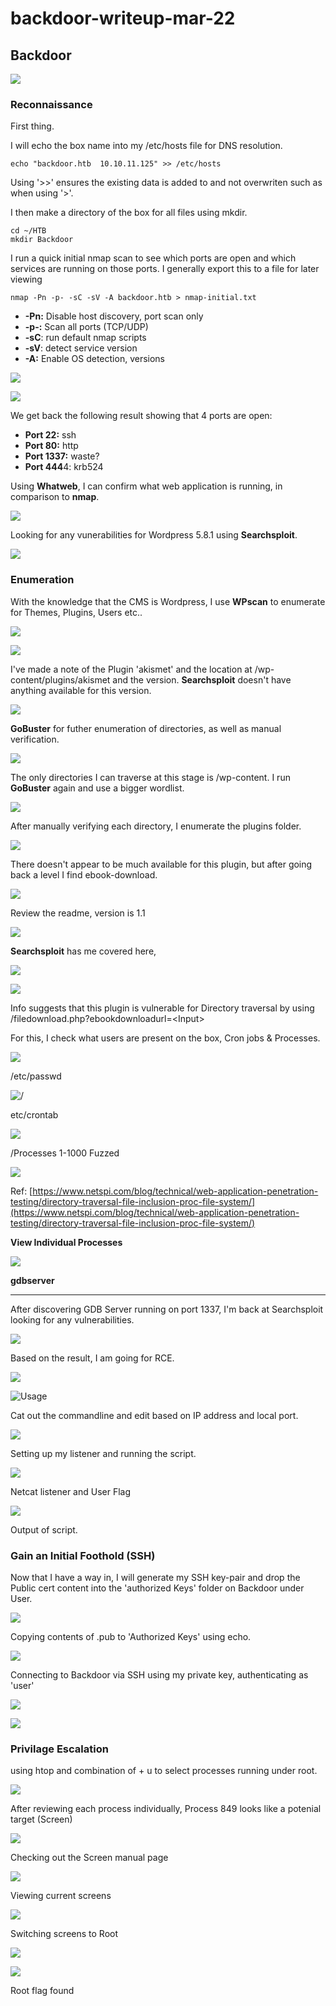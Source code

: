 # backdoor-writeup-mar-22



## Backdoor

![](<../../.gitbook/assets/image (6).png>)

### Reconnaissance <a href="#6b46" id="6b46"></a>

First thing.

I will echo the box name into my /etc/hosts file for DNS resolution.

```
echo "backdoor.htb  10.10.11.125" >> /etc/hosts
```

Using '>>' ensures the existing data is added to and not overwriten such as when using '>'.

I then make a directory of the box for all files using mkdir.

```
cd ~/HTB
mkdir Backdoor
```

I run a quick initial nmap scan to see which ports are open and which services are running on those ports. I generally export this to a file for later viewing

```
nmap -Pn -p- -sC -sV -A backdoor.htb > nmap-initial.txt
```

* **-Pn:** Disable host discovery, port scan only
* **-p-:** Scan all ports (TCP/UDP)
* **-sC**: run default nmap scripts
* **-sV**: detect service version
* **-A:** Enable OS detection, versions

![](<../../.gitbook/assets/image (2).png>)

![](<../../.gitbook/assets/image (26).png>)

We get back the following result showing that 4 ports are open:

* **Port 22:** ssh
* **Port 80:** http
* **Port 1337:** waste?
* **Port 444**4: krb524



Using **Whatweb**, I can confirm what web application is running, in comparison to **nmap**.

![](<../../.gitbook/assets/image (10).png>)

Looking for any vunerabilities for Wordpress 5.8.1 using **Searchsploit**.&#x20;

![](<../../.gitbook/assets/image (5).png>)



### Enumeration <a href="#64a0" id="64a0"></a>

With the knowledge that the CMS is Wordpress, I use **WPscan** to enumerate for Themes, Plugins, Users etc..

![](<../../.gitbook/assets/image (23).png>)

![](<../../.gitbook/assets/image (16).png>)

I've made a note of the Plugin 'akismet' and the location at /wp-content/plugins/akismet and the version. **Searchsploit** doesn't have anything available for this version.

![](<../../.gitbook/assets/image (35).png>)

**GoBuster** for futher enumeration of directories, as well as manual verification.

![](<../../.gitbook/assets/image (4).png>)

The only directories I can traverse at this stage is /wp-content. I run **GoBuster** again and use a bigger wordlist.

![](<../../.gitbook/assets/image (28).png>)

After manually verifying each directory, I enumerate the plugins folder.

![](<../../.gitbook/assets/image (38).png>)



There doesn't appear to be much available for this plugin, but after going back a level I find ebook-download.

![](<../../.gitbook/assets/image (20).png>)



Review the readme, version is 1.1

![](<../../.gitbook/assets/image (18).png>)

**Searchsploit** has me covered here,

![](<../../.gitbook/assets/image (19).png>)

![](<../../.gitbook/assets/image (39).png>)

Info suggests that this plugin is vulnerable for Directory traversal by using /filedownload.php?ebookdownloadurl=\<Input>

For this, I check what users are present on the box, Cron jobs & Processes.

![](<../../.gitbook/assets/image (9).png>)

/etc/passwd

![/](<../../.gitbook/assets/image (11).png>)

etc/crontab

![](<../../.gitbook/assets/image (22).png>)

/Processes 1-1000 Fuzzed

![](<../../.gitbook/assets/image (31).png>)

Ref: [https://www.netspi.com/blog/technical/web-application-penetration-testing/directory-traversal-file-inclusion-proc-file-system/](https://www.netspi.com/blog/technical/web-application-penetration-testing/directory-traversal-file-inclusion-proc-file-system/)

**View Individual Processes**

![](<../../.gitbook/assets/image (3).png>)

**gdbserver**

****

After discovering GDB Server running on port 1337, I'm back at Searchsploit looking for any vulnerabilities.

![](<../../.gitbook/assets/image (27).png>)

Based on the result, I am going for RCE.

![](<../../.gitbook/assets/image (14).png>)

![Usage](<../../.gitbook/assets/image (34).png>)

Cat out the commandline and edit based on IP address and local port.

![](<../../.gitbook/assets/image (1).png>)

Setting up my listener and running the script.

![](<../../.gitbook/assets/image (37).png>)

Netcat listener and User Flag

![](<../../.gitbook/assets/image (32).png>)

Output of script.

### Gain an Initial Foothold (SSH) <a href="#4e59" id="4e59"></a>

Now that I have a way in, I will generate my SSH key-pair and drop the Public cert content into the 'authorized Keys' folder on Backdoor under User.

![](<../../.gitbook/assets/image (17).png>)

Copying contents of .pub to 'Authorized Keys' using echo.

![](<../../.gitbook/assets/image (15).png>)

Connecting to Backdoor via SSH using my private key, authenticating as 'user'

![](<../../.gitbook/assets/image (30).png>)

![](<../../.gitbook/assets/image (24).png>)



### Privilage Escalation

using htop and combination of + u to select processes running under root.

![](<../../.gitbook/assets/image (29).png>)

After reviewing each process individually, Process 849 looks like a potenial target (Screen)

![](<../../.gitbook/assets/image (25).png>)

Checking out the Screen manual page

![](<../../.gitbook/assets/image (36).png>)

Viewing current screens

![](<../../.gitbook/assets/image (12).png>)

Switching screens to Root

![](<../../.gitbook/assets/image (8).png>)

![](<../../.gitbook/assets/image (33).png>)

Root flag found
